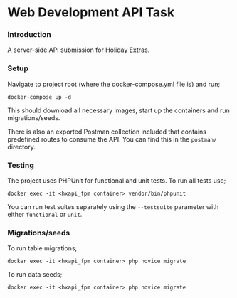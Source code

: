 # Web Development API Task

### Introduction
A server-side API submission for Holiday Extras.

### Setup
Navigate to project root (where the docker-compose.yml file is) 
and run; 

    docker-compose up -d

This should download all necessary images, start up the 
containers and run migrations/seeds.

There is also an exported Postman collection included that contains
predefined routes to consume the API. You can find this in the 
`postman/` directory.

### Testing
The project uses PHPUnit for functional and unit tests. 
To run all tests use;

    docker exec -it <hxapi_fpm container> vendor/bin/phpunit

You can run test suites separately using the `--testsuite` 
parameter with either `functional` or `unit`.

### Migrations/seeds

To run table migrations;

    docker exec -it <hxapi_fpm container> php novice migrate

To run data seeds;

    docker exec -it <hxapi_fpm container> php novice migrate